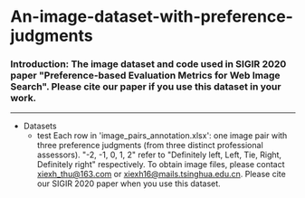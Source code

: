 # An-image-dataset-with-preference-judgments
### Introduction: The image dataset and code used in SIGIR 2020 paper "Preference-based Evaluation Metrics for Web Image Search". Please cite our paper if you use this dataset in your work.

---
- Datasets
   - test
Each row in 'image_pairs_annotation.xlsx': one image pair with three preference judgments (from three distinct professional assessors).
"-2, -1, 0, 1, 2" refer to "Definitely left, Left, Tie, Right, Definitely right" respectively.
To obtain image files, please contact xiexh_thu@163.com or xiexh16@mails.tsinghua.edu.cn.
Please cite our SIGIR 2020 paper when you use this dataset. 

